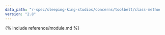 ```yaml
---
data_path: "r-spec/sleeping-king-studios/concerns/toolbelt/class-methods"
version: "2.8"
---
```


{% include reference/module.md %}
